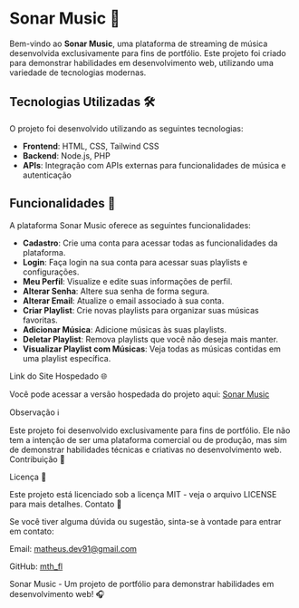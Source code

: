 # Sonar Music 🎵

Bem-vindo ao **Sonar Music**, uma plataforma de streaming de música desenvolvida exclusivamente para fins de portfólio. Este projeto foi criado para demonstrar habilidades em desenvolvimento web, utilizando uma variedade de tecnologias modernas.

## Tecnologias Utilizadas 🛠️

O projeto foi desenvolvido utilizando as seguintes tecnologias:

- **Frontend**: HTML, CSS, Tailwind CSS
- **Backend**: Node.js, PHP
- **APIs**: Integração com APIs externas para funcionalidades de música e autenticação

## Funcionalidades 🎯

A plataforma Sonar Music oferece as seguintes funcionalidades:

- **Cadastro**: Crie uma conta para acessar todas as funcionalidades da plataforma.
- **Login**: Faça login na sua conta para acessar suas playlists e configurações.
- **Meu Perfil**: Visualize e edite suas informações de perfil.
- **Alterar Senha**: Altere sua senha de forma segura.
- **Alterar Email**: Atualize o email associado à sua conta.
- **Criar Playlist**: Crie novas playlists para organizar suas músicas favoritas.
- **Adicionar Música**: Adicione músicas às suas playlists.
- **Deletar Playlist**: Remova playlists que você não deseja mais manter.
- **Visualizar Playlist com Músicas**: Veja todas as músicas contidas em uma playlist específica.


Link do Site Hospedado 🌐

Você pode acessar a versão hospedada do projeto aqui: <a href="http://sonar.infinityfreeapp.com/app/main/index.php" target="_blank" rel="noopener noreferrer">Sonar Music</a>




Observação ℹ️

Este projeto foi desenvolvido exclusivamente para fins de portfólio. Ele não tem a intenção de ser uma plataforma comercial ou de produção, mas sim de demonstrar habilidades técnicas e criativas no desenvolvimento web.
Contribuição 🤝


Licença 📄

Este projeto está licenciado sob a licença MIT - veja o arquivo LICENSE para mais detalhes.
Contato 📧

Se você tiver alguma dúvida ou sugestão, sinta-se à vontade para entrar em contato:

 Email: [matheus.dev91@gmail.com](mailto:matheus.dev91@gmail.com)  

 GitHub: [mth_fl](https://github.com/mth_fl)


Sonar Music - Um projeto de portfólio para demonstrar habilidades em desenvolvimento web! 🎧
